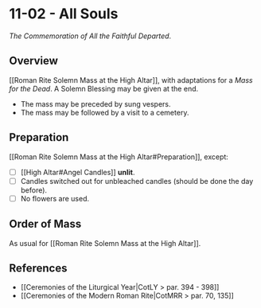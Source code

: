 # 11-02 - All Souls
_The Commemoration of All the Faithful Departed_.
## Overview
[[Roman Rite Solemn Mass at the High Altar]], with adaptations for a _Mass for the Dead_. A Solemn Blessing may be given at the end.

- The mass may be preceded by sung vespers.
- The mass may be followed by a visit to a cemetery.

## Preparation
[[Roman Rite Solemn Mass at the High Altar#Preparation]], except:

- [ ] [[High Altar#Angel Candles]] **unlit**.
- [ ] Candles switched out for unbleached candles (should be done the day before).
- [ ] No flowers are used.

## Order of Mass
As usual for [[Roman Rite Solemn Mass at the High Altar]].

## References
- [[Ceremonies of the Liturgical Year|CotLY > par. 394 - 398]]
- [[Ceremonies of the Modern Roman Rite|CotMRR > par. 70, 135]]